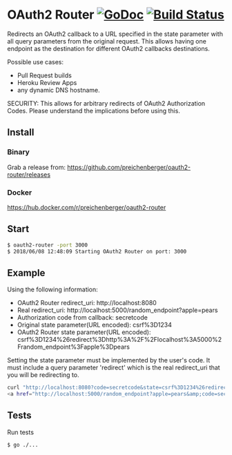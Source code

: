 OAuth2 Router [![GoDoc](http://img.shields.io/badge/godoc-reference-blue.svg)](http://godoc.org/github.com/preichenberger/oauth2-router) [![Build Status](https://travis-ci.org/preichenberger/oauth2-router.svg?branch=master)](https://travis-ci.org/preichenberger/oauth2-router)
========

Redirects an OAuth2 callback to a URL specified in the state parameter with all query parameters from the original request.
This allows having one endpoint as the destination for different OAuth2 callbacks destinations.

Possible use cases:
- Pull Request builds
- Heroku Review Apps
- any dynamic DNS hostname.

SECURITY: This allows for arbitrary redirects of OAuth2 Authorization Codes. Please understand the implications before using this.

## Install

### Binary
Grab a release from: https://github.com/preichenberger/oauth2-router/releases

### Docker
https://hub.docker.com/r/preichenberger/oauth2-router


## Start
```bash
$ oauth2-router -port 3000
$ 2018/06/08 12:48:09 Starting OAuth2 Router on port: 3000
```

## Example
Using the following information:
- OAuth2 Router redirect_uri: http://localhost:8080
- Real redirect_uri: http://localhost:5000/random_endpoint?apple=pears
- Authorization code from callback: secretcode
- Original state parameter(URL encoded): csrf%3D1234
- OAuth2 Router state parameter(URL encoded): csrf%3D1234%26redirect%3Dhttp%3A%2F%2Flocalhost%3A5000%2Frandom_endpoint%3Fapple%3Dpears

Setting the state parameter must be implemented by the user's code. It must include a query parameter 'redirect' which is the real redirect_uri that you will be redirecting to.

```bash
curl "http://localhost:8080?code=secretcode&state=csrf%3D1234%26redirect%3Dhttp%3A%2F%2Flocalhost%3A5000%2Frandom_endpoint%3Fapple%3Dpears"
<a href="http://localhost:5000/random_endpoint?apple=pears&amp;code=secretcode&amp;state=csrf%3D1234%26redirect%3Dhttp%3A%2F%2Flocalhost%3A5000%2Frandom_endpoint%3Fapple%3Dpears">Moved Permanently</a>.
```

## Tests
Run tests
```bash
$ go ./...
```
